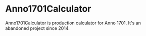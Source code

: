 # Anno1701Calculator
Anno1701Calculator is production calculator for Anno 1701.
It's an abandoned project since 2014. 
